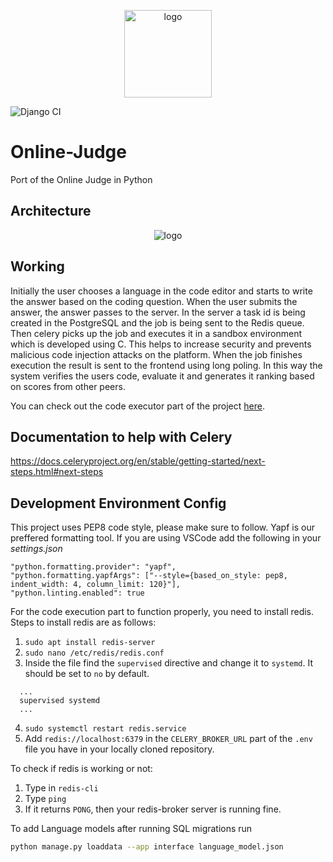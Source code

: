 <p align="center">
  <a href="#">
    <img alt="logo" src=".github/images/oj.png" width="140" />
  </a>
</p>

![Django CI](https://github.com/himanshu272/Online-Judge/workflows/Django%20CI/badge.svg)

# Online-Judge
Port of the Online Judge in Python

## Architecture
<p align="center">
    <img alt="logo" src=".github/images/ojarch.png" style="max-width:1200px;" />
</p>

## Working

Initially the user chooses a language in the code editor and starts to write the answer based on the coding question. When the user submits the answer, the answer passes to the server. In the server a task id is being created in the PostgreSQL and the job is being sent to the Redis queue. Then celery picks up the job and executes it in a sandbox environment which is developed using C. This helps to increase security and prevents malicious code injection attacks on the platform. When the job finishes execution the result is sent to the frontend using long poling. In this way the system verifies the users code, evaluate it and generates it ranking based on scores from other peers.

You can check out the code executor part of the project [here](https://github.com/lugnitdgp/OJ_CodeExecutor).
## Documentation to help with Celery
https://docs.celeryproject.org/en/stable/getting-started/next-steps.html#next-steps

## Development Environment Config
This project uses PEP8 code style, please make sure to follow. Yapf is our preffered formatting tool.
If you are using VSCode add the following in your *settings.json* 
```
"python.formatting.provider": "yapf",
"python.formatting.yapfArgs": ["--style={based_on_style: pep8, indent_width: 4, column_limit: 120}"],
"python.linting.enabled": true
```

For the code execution part to function properly, you need to install redis. Steps to install redis are as follows:

1. `sudo apt install redis-server`
2. `sudo nano /etc/redis/redis.conf`
3. Inside the file find the `supervised` directive and change it to `systemd`. It should be set to `no` by default.
  ```
    ...
    supervised systemd
    ...
  ```
4. `sudo systemctl restart redis.service`
5. Add `redis://localhost:6379` in the `CELERY_BROKER_URL` part of the `.env` file you have in your locally cloned repository.

To check if redis is working or not:

1. Type in `redis-cli`
2. Type `ping`
3. If it returns `PONG`, then your redis-broker server is running fine.


To add Language models after running SQL migrations run 
```bash
python manage.py loaddata --app interface language_model.json
```